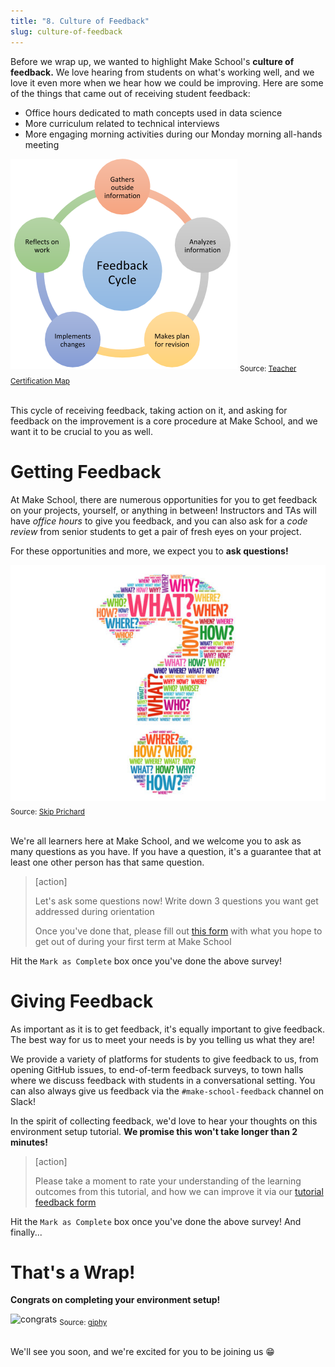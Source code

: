 ```yaml
---
title: "8. Culture of Feedback"
slug: culture-of-feedback
---
```


Before we wrap up, we wanted to highlight Make School's **culture of feedback.** We love hearing from students on what's working well, and we love it even more when we hear how we could be improving. Here are some of the things that came out of receiving student feedback:

- Office hours dedicated to math concepts used in data science
- More curriculum related to technical interviews
- More engaging morning activities during our Monday morning all-hands meeting

![feedback](assets/feedback.png)
<sub>Source: [Teacher Certification Map](https://certificationmap.com/blog/supporting-the-feedback-cycle-in-the-classroom/)</sub><br/><br/>

This cycle of receiving feedback, taking action on it, and asking for feedback on the improvement is a core procedure at Make School, and we want it to be crucial to you as well.

# Getting Feedback

At Make School, there are numerous opportunities for you to get feedback on your projects, yourself, or anything in between! Instructors and TAs will have _office hours_ to give you feedback, and you can also ask for a _code review_ from senior students to get a pair of fresh eyes on your project.

For these opportunities and more, we expect you to **ask questions!**

![question](assets/question.jpg)
<sub>Source: [Skip Prichard](https://www.skipprichard.com/ask-questions-to-improve-your-leadership/)</sub><br/><br/>

We're all learners here at Make School, and we welcome you to ask as many questions as you have. If you have a question, it's a guarantee that at least one other person has that same question.

> [action]
>
> Let's ask some questions now! Write down 3 questions you want get addressed during orientation
>
> Once you've done that, please fill out [this form](https://forms.gle/ctxDg2t9aWzsM6WQA) with what you hope to get out of during your first term at Make School

Hit the `Mark as Complete` box once you've done the above survey!

# Giving Feedback

As important as it is to get feedback, it's equally important to give feedback. The best way for us to meet your needs is by you telling us what they are!

We provide a variety of platforms for students to give feedback to us, from opening GitHub issues, to end-of-term feedback surveys, to town halls where we discuss feedback with students in a conversational setting. You can also always give us feedback via the `#make-school-feedback` channel on Slack!

In the spirit of collecting feedback, we'd love to hear your thoughts on this environment setup tutorial. **We promise this won't take longer than 2 minutes!**

> [action]
>
> Please take a moment to rate your understanding of the learning outcomes from this tutorial, and how we can improve it via our [tutorial feedback form](https://forms.gle/qpzzgfJA3zBByNsz9)

Hit the `Mark as Complete` box once you've done the above survey! And finally...

# That's a Wrap!

**Congrats on completing your environment setup!**

![congrats](https://media.giphy.com/media/rY93u9tQbybks/giphy.gif)
<sub>Source: [giphy](https://giphy.com/gifs/great-dicaprio-leonardo-rY93u9tQbybks)</sub><br/><br/>

We'll see you soon, and we're excited for you to be joining us 😁
